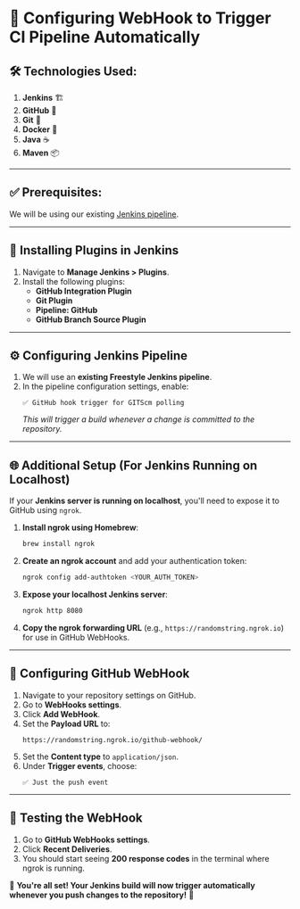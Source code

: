 # 🔗 Configuring WebHook to Trigger CI Pipeline Automatically

## 🛠️ Technologies Used:
1. **Jenkins** 🏗️
2. **GitHub** 🐙
3. **Git** 🔧
4. **Docker** 🐳
5. **Java** ☕
6. **Maven** 📦

---

## ✅ Prerequisites:
We will be using our existing [Jenkins pipeline](https://github.com/Allon-chauhan/jenkins-cipipeline.git).

---

## 🔌 Installing Plugins in Jenkins
1. Navigate to **Manage Jenkins > Plugins**.
2. Install the following plugins:
   - **GitHub Integration Plugin**
   - **Git Plugin**
   - **Pipeline: GitHub**
   - **GitHub Branch Source Plugin**

---

## ⚙️ Configuring Jenkins Pipeline
1. We will use an **existing Freestyle Jenkins pipeline**.
2. In the pipeline configuration settings, enable:
   ```
   ✅ GitHub hook trigger for GITScm polling
   ```
   *This will trigger a build whenever a change is committed to the repository.*

---

## 🌐 Additional Setup (For Jenkins Running on Localhost)
If your **Jenkins server is running on localhost**, you'll need to expose it to GitHub using `ngrok`.

1. **Install ngrok using Homebrew**:
   ```bash
   brew install ngrok
   ```
2. **Create an ngrok account** and add your authentication token:
   ```bash
   ngrok config add-authtoken <YOUR_AUTH_TOKEN>
   ```
3. **Expose your localhost Jenkins server**:
   ```bash
   ngrok http 8080
   ```
4. **Copy the ngrok forwarding URL** (e.g., `https://randomstring.ngrok.io`) for use in GitHub WebHooks.

---

## 🔧 Configuring GitHub WebHook
1. Navigate to your repository settings on GitHub.
2. Go to **WebHooks settings**.
3. Click **Add WebHook**.
4. Set the **Payload URL** to:
   ```
   https://randomstring.ngrok.io/github-webhook/
   ```
5. Set the **Content type** to `application/json`.
6. Under **Trigger events**, choose:
   ```
   ✅ Just the push event
   ```

---

## 🧪 Testing the WebHook
1. Go to **GitHub WebHooks settings**.
2. Click **Recent Deliveries**.
3. You should start seeing **200 response codes** in the terminal where ngrok is running.

🎉 **You're all set! Your Jenkins build will now trigger automatically whenever you push changes to the repository!** 🚀
